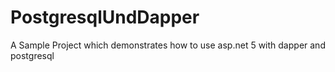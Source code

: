 # PostgresqlUndDapper
A Sample Project which demonstrates how to use asp.net 5 with dapper and postgresql
